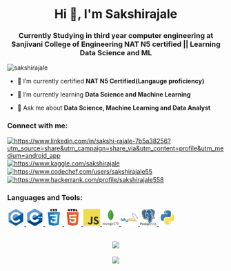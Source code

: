
<h1 align="center">Hi 👋, I'm Sakshirajale</h1>
<h3 align="center">Currently Studying in third year computer engineering at Sanjivani College of Engineering NAT N5 certified || Learning Data Science and ML</h3>

<p align="left"> <img src="https://komarev.com/ghpvc/?username=sakshirajale&label=Profile%20views&color=0e75b6&style=flat" alt="sakshirajale" /> </p>


- 🔭 I’m currently certified **NAT N5 Certified(Langauge proficiency)**

- 🌱 I’m currently learning **Data Science and Machine Learning**

- 💬 Ask me about **Data Science, Machine Learning and Data Analyst**

<h3 align="left">Connect with me:</h3>
<p align="left">
<a href="https://linkedin.com/in/https://www.linkedin.com/in/sakshi-rajale-7b5a38256?utm_source=share&utm_campaign=share_via&utm_content=profile&utm_medium=android_app" target="blank"><img align="center" src="https://raw.githubusercontent.com/rahuldkjain/github-profile-readme-generator/master/src/images/icons/Social/linked-in-alt.svg" alt="https://www.linkedin.com/in/sakshi-rajale-7b5a38256?utm_source=share&utm_campaign=share_via&utm_content=profile&utm_medium=android_app" height="30" width="40" /></a>
<a href="https://kaggle.com/https://www.kaggle.com/sakshirajale" target="blank"><img align="center" src="https://raw.githubusercontent.com/rahuldkjain/github-profile-readme-generator/master/src/images/icons/Social/kaggle.svg" alt="https://www.kaggle.com/sakshirajale" height="30" width="40" /></a>
<a href="https://www.codechef.com/users/https://www.codechef.com/users/sakshirajale55" target="blank"><img align="center" src="https://cdn.jsdelivr.net/npm/simple-icons@3.1.0/icons/codechef.svg" alt="https://www.codechef.com/users/sakshirajale55" height="30" width="40" /></a>
<a href="https://www.hackerrank.com/https://www.hackerrank.com/profile/sakshirajale558" target="blank"><img align="center" src="https://raw.githubusercontent.com/rahuldkjain/github-profile-readme-generator/master/src/images/icons/Social/hackerrank.svg" alt="https://www.hackerrank.com/profile/sakshirajale558" height="30" width="40" /></a>
</p>

<h3 align="left">Languages and Tools:</h3>
<p align="left"> <a href="https://www.cprogramming.com/" target="_blank" rel="noreferrer"> <img src="https://raw.githubusercontent.com/devicons/devicon/master/icons/c/c-original.svg" alt="c" width="40" height="40"/> </a> <a href="https://www.w3schools.com/cpp/" target="_blank" rel="noreferrer"> <img src="https://raw.githubusercontent.com/devicons/devicon/master/icons/cplusplus/cplusplus-original.svg" alt="cplusplus" width="40" height="40"/> </a> <a href="https://www.w3schools.com/css/" target="_blank" rel="noreferrer"> <img src="https://raw.githubusercontent.com/devicons/devicon/master/icons/css3/css3-original-wordmark.svg" alt="css3" width="40" height="40"/> </a> <a href="https://www.w3.org/html/" target="_blank" rel="noreferrer"> <img src="https://raw.githubusercontent.com/devicons/devicon/master/icons/html5/html5-original-wordmark.svg" alt="html5" width="40" height="40"/> </a> <a href="https://developer.mozilla.org/en-US/docs/Web/JavaScript" target="_blank" rel="noreferrer"> <img src="https://raw.githubusercontent.com/devicons/devicon/master/icons/javascript/javascript-original.svg" alt="javascript" width="40" height="40"/> </a> <a href="https://www.mongodb.com/" target="_blank" rel="noreferrer"> <img src="https://raw.githubusercontent.com/devicons/devicon/master/icons/mongodb/mongodb-original-wordmark.svg" alt="mongodb" width="40" height="40"/> </a> <a href="https://www.mysql.com/" target="_blank" rel="noreferrer"> <img src="https://raw.githubusercontent.com/devicons/devicon/master/icons/mysql/mysql-original-wordmark.svg" alt="mysql" width="40" height="40"/> </a> <a href="https://www.postgresql.org" target="_blank" rel="noreferrer"> <img src="https://raw.githubusercontent.com/devicons/devicon/master/icons/postgresql/postgresql-original-wordmark.svg" alt="postgresql" width="40" height="40"/> </a> <a href="https://www.python.org" target="_blank" rel="noreferrer"> <img src="https://raw.githubusercontent.com/devicons/devicon/master/icons/python/python-original.svg" alt="python" width="40" height="40"/> </a> </p>




<br>

<div align="center" style="margin-bottom:"200px"">
 <img width=40% align="center" src="https://github-readme-stats.vercel.app/api/top-langs/?username=More-Sushant&layout=compact&theme=radical" />
 <br> <br>
 <img width=45% align="center" src="https://github-readme-stats.vercel.app/api?username=More-Sushant&theme=radical&show_icons=true" />
</div>


<br>
